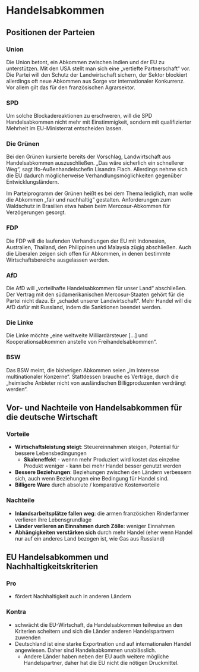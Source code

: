 # Handelsabkommen

## Positionen der Parteien

### Union

Die Union betont, ein Abkommen zwischen Indien und der EU zu unterstützen. Mit den USA stellt man sich eine „vertiefte Partnerschaft“ vor. Die Partei will den Schutz der Landwirtschaft sichern, der Sektor blockiert allerdings oft neue Abkommen aus Sorge vor internationaler Konkurrenz. Vor allem gilt das für den französischen Agrarsektor. 

### SPD

Um solche Blockadereaktionen zu erschweren, will die SPD Handelsabkommen nicht mehr mit Einstimmigkeit, sondern mit qualifizierter Mehrheit im EU-Ministerrat entscheiden lassen.

### Die Grünen

Bei den Grünen kursierte bereits der Vorschlag, Landwirtschaft aus Handelsabkommen auszuschließen. „Das wäre sicherlich ein schnellerer Weg“, sagt Ifo-Außenhandelschefin Lisandra Flach. Allerdings nehme sich die EU dadurch möglicherweise Verhandlungsmöglichkeiten gegenüber Entwicklungsländern.

Im Parteiprogramm der Grünen heißt es bei dem Thema lediglich, man wolle die Abkommen „fair und nachhaltig“ gestalten. Anforderungen zum Waldschutz in Brasilien etwa haben beim Mercosur-Abkommen für Verzögerungen gesorgt. 

### FDP

Die FDP will die laufenden Verhandlungen der EU mit Indonesien, Australien, Thailand, den Philippinen und Malaysia zügig abschließen. Auch die Liberalen zeigen sich offen für Abkommen, in denen bestimmte Wirtschaftsbereiche ausgelassen werden.

### AfD

Die AfD will „vorteilhafte Handelsabkommen für unser Land“ abschließen. Der Vertrag mit den südamerikanischen Mercosur-Staaten gehört für die Partei nicht dazu. Er „schadet unserer Landwirtschaft“. Mehr Handel will die AfD dafür mit Russland, indem die Sanktionen beendet werden.

### Die Linke

Die Linke möchte „eine weltweite Milliardärsteuer […] und Kooperationsabkommen anstelle von Freihandelsabkommen“. 

### BSW

Das BSW meint, die bisherigen Abkommen seien „im Interesse multinationaler Konzerne“. Stattdessen brauche es Verträge, durch die „heimische Anbieter nicht von ausländischen Billigproduzenten verdrängt werden“.

## Vor- und Nachteile von Handelsabkommen für die deutsche Wirtschaft

### Vorteile

- **Wirtschaftsleistung steigt**: Steuereinnahmen steigen, Potential für bessere Lebensbedingungen
  - **Skaleneffekt** - wennn mehr Produziert wird kostet das einzelne Produkt weniger - kann bei mehr Handel besser genutzt werden
- **Bessere Beziehungen**: Beziehungen zwischen den Ländern verbessern sich, auch wenn Beziehungen eine Bedingung für Handel sind.
- **Billigere Ware** durch absolute / komparative Kostenvorteile

### Nachteile

- **Inlandsarbeitsplätze fallen weg**: die armen französichen Rinderfarmer verlieren ihre Lebensgrundlage
- **Länder verlieren an Einnahmen durch Zölle**: weniger Einnahmen
- **Abhängigkeiten verstärken sich** durch mehr Handel (eher wenn Handel nur auf ein anderes Land bezogen ist, wie Gas aus Russland)

## EU Handelsabkommen und Nachhaltigkeitskriterien

### Pro

- fördert Nachhaltigkeit auch in anderen Ländern

### Kontra

- schwächt die EU-Wirtschaft, da Handelsabkommen teilweise an den Kriterien scheitern und sich die Länder anderen Handelspartnern zuwenden
- Deutschland ist eine starke Exportnation und auf internationalen Handel angewiesen. Daher sind Handelsabkommen unablässlich.
  - Andere Länder haben neben der EU auch weitere mögliche Handelspartner, daher hat die EU nicht die nötigen Druckmittel.

